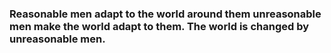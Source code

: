 ### Reasonable men adapt to the world around them unreasonable men make the world adapt to them. The world is changed by unreasonable men.